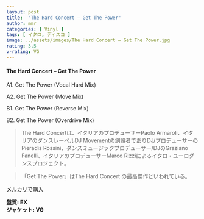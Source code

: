 ```yaml
---
layout: post
title:  "The Hard Concert – Get The Power"
author: mmr
categories: [ Vinyl ]
tags: [ イタロ, ディスコ ]
image: ../assets/images/The Hard Concert – Get The Power.jpg
rating: 3.5
v-rating: VG
---
```


#### The Hard Concert – Get The Power

A1. Get The Power (Vocal Hard Mix)

A2. Get The Power (Move Mix)

B1. Get The Power (Reverse Mix)

B2. Get The Power (Overdrive Mix)

> The Hard Concertは、イタリアのプロデューサーPaolo Armaroli、イタリアのダンスレーベルDJ Movementの創設者でありDJ/プロデューサーのPieradis Rossini、ダンスミュージックプロデューサー/DJのGraziano Fanelli、イタリアのプロデューサーMarco Rizziによるイタロ・ユーロダンスプロジェクト。

> 「Get The Power」はThe Hard Concert の最高傑作といわれている。

[メルカリで購入](https://jp.mercari.com/item/m57007567296)

<div class="mt-4 mb-4 d-flex align-items-center">
<strong class="mr-1">盤質: EX</strong>
</div>
<div class="mt-4 mb-4 d-flex align-items-center">
<strong class="mr-1">ジャケット: VG</strong>
</div>
